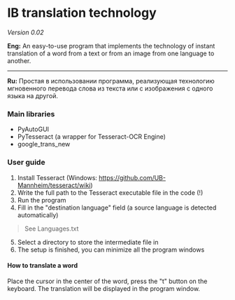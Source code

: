 # IB translation technology
*Version 0.02*

**Eng:** An easy-to-use program that implements the technology of instant translation of a word from a text or from an image from one language to another.

---

**Ru:** Простая в использовании программа, реализующая технологию мгновенного перевода слова из текста или с изображения с одного языка на другой.

### Main libraries
- PyAutoGUI
- PyTesseract (a wrapper for Tesseract-OCR Engine)
- google_trans_new

### User guide
1. Install Tesseract (Windows: https://github.com/UB-Mannheim/tesseract/wiki)
2. Write the full path to the Tesseract executable file in the code (!)
3. Run the program
4. Fill in the "destination language" field (a source language is detected automatically)
> See Languages.txt
5. Select a directory to store the intermediate file in
6. The setup is finished, you can minimize all the program windows

#### How to translate a word
Place the cursor in the center of the word, press the "t" button on the keyboard. The translation will be displayed in the program window.
